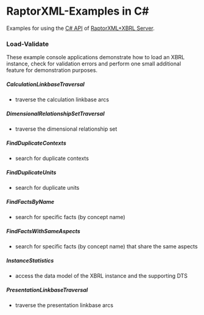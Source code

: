 # RaptorXML-Examples in C# #

Examples for using the [C# API](http://manual.altova.com/RaptorXML/dotnetapiv2/html/) of [RaptorXML+XBRL Server](http://www.altova.com/raptorxml.html).

### Load-Validate  

These example console applications demonstrate how to load an XBRL instance, check for validation errors and perform one small additional feature for demonstration purposes.

##### CalculationLinkbaseTraversal
* traverse the calculation linkbase arcs

##### DimensionalRelationshipSetTraversal
* traverse the dimensional relationship set

##### FindDuplicateContexts
* search for duplicate contexts

##### FindDuplicateUnits
* search for duplicate units

##### FindFactsByName
* search for specific facts (by concept name)

##### FindFactsWithSameAspects
* search for specific facts (by concept name) that share the same aspects

##### InstanceStatistics
* access the data model of the XBRL instance and the supporting DTS

##### PresentationLinkbaseTraversal
* traverse the presentation linkbase arcs
